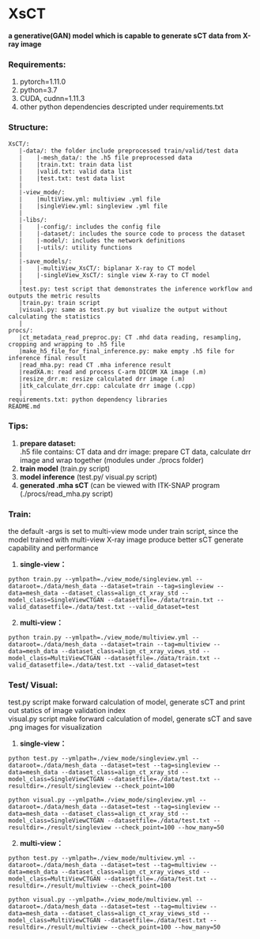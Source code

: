 # XsCT
**a generative(GAN) model which is capable to generate sCT data from X-ray image** 

### Requirements:
1. pytorch=1.11.0
2. python=3.7
4. CUDA, cudnn=1.11.3
5. other python dependencies descripted under requirements.txt


### Structure:
```
XsCT/:
   |-data/: the folder include preprocessed train/valid/test data
   |    |-mesh_data/: the .h5 file preprocessed data
   |    |train.txt: train data list
   |    |valid.txt: valid data list
   |    |test.txt: test data list
   |
   |-view_mode/:
   |    |multiView.yml: multiview .yml file
   |    |singleView.yml: singleview .yml file
   |
   |-libs/:
   |    |-config/: includes the config file
   |    |-dataset/: includes the source code to process the dataset
   |    |-model/: includes the network definitions
   |    |-utils/: utility functions
   |
   |-save_models/:
   |    |-multiView_XsCT/: biplanar X-ray to CT model
   |    |-singleView_XsCT/: single view X-ray to CT model
   |
   |test.py: test script that demonstrates the inference workflow and outputs the metric results
   |train.py: train script
   |visual.py: same as test.py but viualize the output without calculating the statistics
   |
procs/:
   |ct_metadata_read_preproc.py: CT .mhd data reading, resampling, cropping and wrapping to .h5 file
   |make_h5_file_for_final_inference.py: make empty .h5 file for inference final result
   |read_mha.py: read CT .mha inference result
   |readXA.m: read and process C-arm DICOM XA image (.m)
   |resize_drr.m: resize calculated drr image (.m)
   |itk_calculate_drr.cpp: calculate drr image (.cpp)
   |
requirements.txt: python dependency libraries
README.md
```

### Tips:
1. **prepare dataset:**  
    .h5 file contains: CT data and drr image: prepare CT data, calculate drr image and wrap together (modules under ./procs folder)
2. **train model** (train.py script)  
3. **model inference** (test.py/ visual.py script)  
4. **generated .mha sCT** (can be viewed with ITK-SNAP program (./procs/read_mha.py script)  

### Train:
the default -args is set to multi-view mode under train script, since the model trained with multi-view X-ray image produce better sCT generate capability and performance
1. **single-view：**  
```
python train.py --ymlpath=./view_mode/singleview.yml --dataroot=./data/mesh_data --dataset=train --tag=singleview --data=mesh_data --dataset_class=align_ct_xray_std --model_class=SingleViewCTGAN --datasetfile=./data/train.txt --valid_datasetfile=./data/test.txt --valid_dataset=test
```
2. **multi-view：**  
```
python train.py --ymlpath=./view_mode/multiview.yml --dataroot=./data/mesh_data --dataset=train --tag=multiview --data=mesh_data --dataset_class=align_ct_xray_views_std --model_class=MultiViewCTGAN --datasetfile=./data/train.txt --valid_datasetfile=./data/test.txt --valid_dataset=test
```

### Test/ Visual:
test.py script make forward calculation of model, generate sCT and print out statics of image validation index  
visual.py script make forward calculation of model, generate sCT and save .png images for visualization
1. **single-view：**  
```
python test.py --ymlpath=./view_mode/singleview.yml --dataroot=./data/mesh_data --dataset=test --tag=singleview --data=mesh_data --dataset_class=align_ct_xray_std --model_class=SingleViewCTGAN --datasetfile=./data/test.txt --resultdir=./result/singleview --check_point=100  
```
```
python visual.py --ymlpath=./view_mode/singleview.yml --dataroot=./data/mesh_data --dataset=test --tag=singleview --data=mesh_data --dataset_class=align_ct_xray_std --model_class=SingleViewCTGAN --datasetfile=./data/test.txt --resultdir=./result/singleview --check_point=100 --how_many=50   
```
2. **multi-view：**  
```
python test.py --ymlpath=./view_mode/multiview.yml --dataroot=./data/mesh_data --dataset=test --tag=multiview --data=mesh_data --dataset_class=align_ct_xray_views_std --model_class=MultiViewCTGAN --datasetfile=./data/test.txt --resultdir=./result/multiview --check_point=100
```
```
python visual.py --ymlpath=./view_mode/multiview.yml --dataroot=./data/mesh_data --dataset=test --tag=multiview --data=mesh_data --dataset_class=align_ct_xray_views_std --model_class=MultiViewCTGAN --datasetfile=./data/test.txt --resultdir=./result/multiview --check_point=100 --how_many=50
```